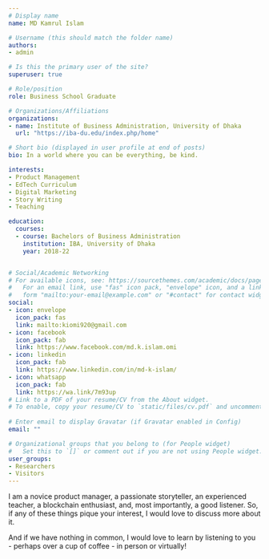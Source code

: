 ```yaml
---
# Display name
name: MD Kamrul Islam

# Username (this should match the folder name)
authors:
- admin

# Is this the primary user of the site?
superuser: true

# Role/position
role: Business School Graduate

# Organizations/Affiliations
organizations:
- name: Institute of Business Administration, University of Dhaka
  url: "https://iba-du.edu/index.php/home"

# Short bio (displayed in user profile at end of posts)
bio: In a world where you can be everything, be kind.

interests:
- Product Management 
- EdTech Curriculum
- Digital Marketing
- Story Writing
- Teaching

education:
  courses:
  - course: Bachelors of Business Administration
    institution: IBA, University of Dhaka
    year: 2018-22


# Social/Academic Networking
# For available icons, see: https://sourcethemes.com/academic/docs/page-builder/#icons
#   For an email link, use "fas" icon pack, "envelope" icon, and a link in the
#   form "mailto:your-email@example.com" or "#contact" for contact widget.
social:
- icon: envelope
  icon_pack: fas
  link: mailto:kiomi920@gmail.com
- icon: facebook
  icon_pack: fab
  link: https://www.facebook.com/md.k.islam.omi    
- icon: linkedin
  icon_pack: fab
  link: https://www.linkedin.com/in/md-k-islam/
- icon: whatsapp
  icon_pack: fab
  link: https://wa.link/7m93up 
# Link to a PDF of your resume/CV from the About widget.
# To enable, copy your resume/CV to `static/files/cv.pdf` and uncomment the lines below.
  
# Enter email to display Gravatar (if Gravatar enabled in Config)
email: ""

# Organizational groups that you belong to (for People widget)
#   Set this to `[]` or comment out if you are not using People widget.
user_groups:
- Researchers
- Visitors
---
```


I am a novice product manager, a passionate storyteller, an experienced teacher, a blockchain enthusiast, and, most importantly, a good listener. So, if any of these things pique your interest, I would love to discuss more about it. 

And if we have nothing in common, I would love to learn by listening to you - perhaps over a cup of coffee - in person or virtually! 
